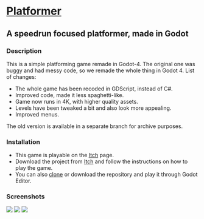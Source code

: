 # [Platformer](https://sp4r0w.itch.io/platformer)

## A speedrun focused platformer, made in Godot

### Description
This is a simple platforming game remade in Godot-4. The original one was buggy and had messy code, so we remade the whole thing in Godot 4.
List of changes:
- The whole game has been recoded in GDScript, instead of C#.
- Improved code, made it less spaghetti-like.
- Game now runs in 4K, with higher quality assets.
- Levels have been tweaked a bit and also look more appealing.
- Improved menus.

The old version is available in a separate branch for archive purposes.

### Installation
- This game is playable on the [Itch](https://sp4r0w.itch.io/platformer) page.
- Download the project from [Itch](https://sp4r0w.itch.io/platformer) and follow the instructions on how to play the game.
- You can also [clone](https://docs.github.com/en/repositories/creating-and-managing-repositories/cloning-a-repository) or download the repository and play it through Godot Editor.

### Screenshots
<img src="https://img.itch.zone/aW1hZ2UvMTY5ODAwNC8yMDkyNDUwNC5wbmc=/original/tAPIYa.png">
<img src="https://img.itch.zone/aW1hZ2UvMTY5ODAwNC8yMDkyNDUwNC5wbmc=/original/tAPIYa.png">
<img src="https://img.itch.zone/aW1hZ2UvMTY5ODAwNC8yMDkyNDUwNS5wbmc=/original/gnN9jB.png">

